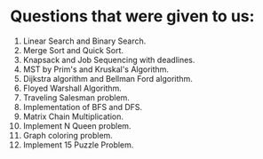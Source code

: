 # Questions that were given to us:

1. Linear Search and Binary Search.  
2. Merge Sort and Quick Sort. 
3. Knapsack and Job Sequencing with deadlines. 
4. MST by Prim's and Kruskal's Algorithm. 
5. Dijkstra algorithm and Bellman Ford algorithm. 
6. Floyed Warshall Algorithm. 
7. Traveling Salesman problem. 
8. Implementation of BFS and DFS. 
9. Matrix Chain Multiplication. 
10. Implement N Queen problem. 
11. Graph coloring problem. 
12. Implement 15 Puzzle Problem.
